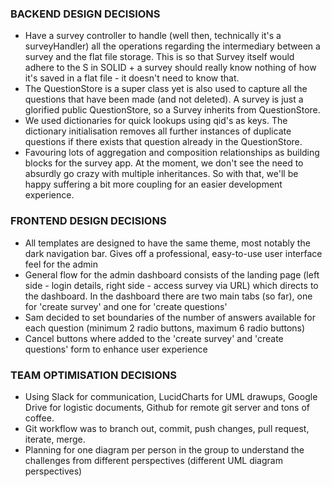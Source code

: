 
### BACKEND DESIGN DECISIONS
* Have a survey controller to handle (well then, technically it's a surveyHandler) all the operations regarding the intermediary between a survey and the flat file storage. This is so that Survey itself would adhere to the S in SOLID + a survey should really know nothing of how it's saved in a flat file - it doesn't need to know that.
* The QuestionStore is a super class yet is also used to capture all the questions that have been made (and not deleted). A survey is just a glorified public QuestionStore, so a Survey inherits from QuestionStore.
* We used dictionaries for quick lookups using qid's as keys. The dictionary initialisation removes all further instances of duplicate questions if there exists that question already in the QuestionStore.
* Favouring lots of aggregation and composition relationships as building blocks for the survey app. At the moment, we don't see the need to absurdly go crazy with multiple inheritances. So with that, we'll be happy suffering a bit more coupling for an easier development experience.

### FRONTEND DESIGN DECISIONS
* All templates are designed to have the same theme, most notably the dark navigation bar. Gives off a professional, easy-to-use user interface feel for the admin 
* General flow for the admin dashboard consists of the landing page (left side - login details, right side - access survey via URL) which directs to the dashboard. In the dashboard there are two main tabs (so far), one for 'create survey' and one for 'create questions'
* Sam decided to set boundaries of the number of answers available for each question (minimum 2 radio buttons, maximum 6 radio buttons)
* Cancel buttons where added to the 'create survey' and 'create questions' form to enhance user experience


### TEAM OPTIMISATION DECISIONS
* Using Slack for communication, LucidCharts for UML drawups, Google Drive for logistic documents, Github for remote git server and tons of coffee.
* Git workflow was to branch out, commit, push changes, pull request, iterate, merge.
* Planning for one diagram per person in the group to understand the challenges from different perspectives (different UML diagram perspectives)
